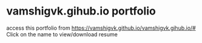 # vamshigvk.gihub.io portfolio
access this portfolio from 
https://vamshigvk.github.io/vamshigvk.gihub.io/#
Click on the name to view/download resume 
